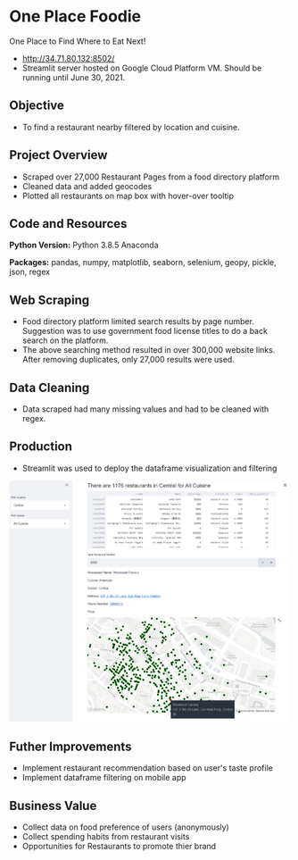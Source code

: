 # One Place Foodie
One Place to Find Where to Eat Next!
* http://34.71.80.132:8502/
* Streamlit server hosted on Google Cloud Platform VM. Should be running until June 30, 2021.

## Objective
* To find a restaurant nearby filtered by location and cuisine.

## Project Overview
* Scraped over 27,000 Restaurant Pages from a food directory platform
* Cleaned data and added geocodes
* Plotted all restaurants on map box with hover-over tooltip

## Code and Resources
**Python Version:** Python 3.8.5 Anaconda

**Packages:** pandas, numpy, matplotlib, seaborn, selenium, geopy, pickle, json, regex

## Web Scraping
* Food directory platform limited search results by page number. Suggestion was to use government food license titles to do a back search on the platform.
* The above searching method resulted in over 300,000 website links. After removing duplicates, only 27,000 results were used.

## Data Cleaning
* Data scraped had many missing values and had to be cleaned with regex.

## Production
* Streamlit was used to deploy the dataframe visualization and filtering

![alt text](https://github.com/azwinlam/oneplacefoodie/blob/main/OPFdemo.png "Demo")

## Futher Improvements
* Implement restaurant recommendation based on user's taste profile
* Implement dataframe filtering on mobile app

## Business Value
* Collect data on food preference of users (anonymously)
* Collect spending habits from restaurant visits
* Opportunities for Restaurants to promote thier brand
